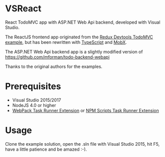 # VSReact
React TodoMVC app with ASP.NET Web Api backend, developed with Visual Studio.

The ReactJS frontend app originated from the [Redux Devtools TodoMVC example](https://github.com/gaearon/redux-devtools/tree/master/examples/todomvc), 
but has been rewritten with [TypeScript](https://www.typescriptlang.org/) and [MobX](https://mobx.js.org/index.html). 

The ASP.NET Web Api backend app is a slightly modified version of https://github.com/mforman/todo-backend-webapi

Thanks to the original authors for the examples.

# Prerequisites
- Visual Studio 2015/2017
- NodeJS 4.0 or higher
- [WebPack Task Runner Extension](https://visualstudiogallery.msdn.microsoft.com/5497fd10-b1ba-474c-8991-1438ae47012a) or [NPM Scripts Task Runner Extension](https://visualstudiogallery.msdn.microsoft.com/8f2f2cbc-4da5-43ba-9de2-c9d08ade4941)

# Usage
Clone the example solution, open the .sln file with Visual Studio 2015, hit F5, have a little patience and be amazed :-).

